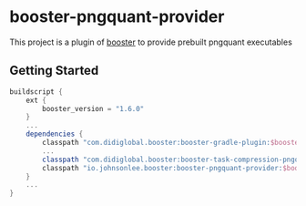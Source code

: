 # booster-pngquant-provider

This project is a plugin of [booster](https://github.com/didi/booster) to provide prebuilt pngquant executables

## Getting Started

```gradle
buildscript {
    ext {
        booster_version = "1.6.0"
    }
    ...
    dependencies {
        classpath "com.didiglobal.booster:booster-gradle-plugin:$booster_version"
        ...
        classpath "com.didiglobal.booster:booster-task-compression-pngquant:$booster_version"
        classpath "io.johnsonlee.booster:booster-pngquant-provider:$booster_version"
    }
    ...
}
```
